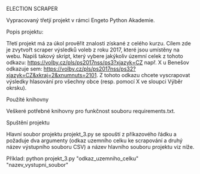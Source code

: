 ELECTION SCRAPER

Vypracovaný třetjí projekt v rámci Engeto Python Akademie.

Popis projektu:

Třetí projekt má za úkol prověřit znalosti získané z celého kurzu. Cílem zde je zvytvořt scraper výsledků voleb z roku 2017, které jsou umístěny na webu. Napiš takový skript, který vybere jakýkoliv územní celek z tohoto odkazu: https://volby.cz/pls/ps2017nss/ps3?xjazyk=CZ např. X u Benešov odkazuje sem: https://volby.cz/pls/ps2017nss/ps32?xjazyk=CZ&xkraj=2&xnumnuts=2101. Z tohoto odkazu chcete vyscrapovat výsledky hlasování pro všechny obce (resp. pomocí X ve sloupci Výběr okrsku).

Použíté knihovny

Veškeré potřebné knihovny pro funkčnost souboru requirements.txt.

Spuštění projektu

Hlavní soubor projektu projekt_3.py se spouští z příkazového řádku a požaduje dva argumenty (odkaz uzemního celku ke scrapování a druhý název výstupního souboru CSV) a název hlavního souboru projektu viz níže.

Příklad: python projekt_3.py "odkaz_uzemniho_celku" "nazev_vystupni_soubor"

